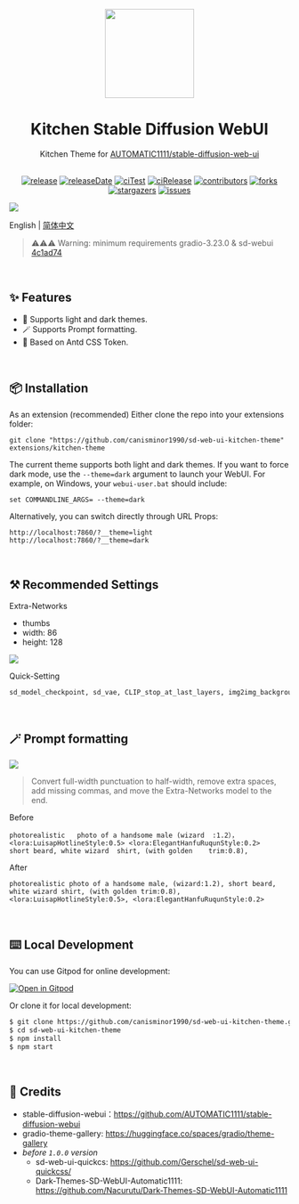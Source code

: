 <p align="center">
  <img width="160" src="https://gw.alipayobjects.com/mdn/rms_7d1485/afts/img/A*XDYxSJXBjjwAAAAAAAAAAAAAARQnAQ">
</p>
<h1 align="center">Kitchen Stable Diffusion WebUI</h1>

<div align="center">
  Kitchen Theme for <a href="https://github.com/AUTOMATIC1111/stable-diffusion-webui" target="_blank">AUTOMATIC1111/stable-diffusion-web-ui</a>

<br/>
<br/>

<!-- SHIELD GROUP -->

[![release][release-shield]][release-url]
[![releaseDate][release-date-shield]][release-date-url]
[![ciTest][ci-test-shield]][ci-test-url]
[![ciRelease][ci-release-shield]][ci-release-url]
[![contributors][contributors-shield]][contributors-url]
[![forks][forks-shield]][forks-url]
[![stargazers][stargazers-shield]][stargazers-url]
[![issues][issues-shield]][issues-url]

</div>

![](https://github.com/canisminor1990/sd-web-ui-kitchen-theme/blob/main/assets/screenshot.webp?raw=true)

English | [简体中文](./README-zh_CN.md)

> ⚠️⚠️⚠️ Warning: minimum requirements gradio-3.23.0 & sd-webui [4c1ad74](https://github.com/AUTOMATIC1111/stable-diffusion-webui/commit/4c1ad743e3baf1246db0711aa0107debf036a12b)

<br/>

## ✨ Features

- 🌈 Supports light and dark themes.
- 🪄 Supports Prompt formatting.
- 🎨 Based on Antd CSS Token.

<br/>

## 📦 Installation

As an extension (recommended)
Either clone the repo into your extensions folder:

```shell
git clone "https://github.com/canisminor1990/sd-web-ui-kitchen-theme" extensions/kitchen-theme
```

The current theme supports both light and dark themes. If you want to force dark mode, use the `--theme=dark` argument to launch your WebUI. For example, on Windows, your `webui-user.bat` should include:

```shell
set COMMANDLINE_ARGS= --theme=dark
```

Alternatively, you can switch directly through URL Props:

```shell
http://localhost:7860/?__theme=light
http://localhost:7860/?__theme=dark
```

<br/>

## ⚒️ Recommended Settings

Extra-Networks

- thumbs
- width: 86
- height: 128

![](https://github.com/canisminor1990/sd-web-ui-kitchen-theme/blob/main/assets/extra-networks.webp?raw=true)

Quick-Setting

```txt
sd_model_checkpoint, sd_vae, CLIP_stop_at_last_layers, img2img_background_color, img2img_color_correction, samples_save, samples_format, grid_save, return_grid,  n_rows, live_previews_enable, show_progress_every_n_steps, live_preview_refresh_period
```

<br/>

## 🪄 Prompt formatting

![](https://github.com/canisminor1990/sd-web-ui-kitchen-theme/blob/main/assets/prompt-formatting.webp?raw=true)

> Convert full-width punctuation to half-width, remove extra spaces, add missing commas, and move the Extra-Networks model to the end.

Before

```text
photorealistic   photo of a handsome male (wizard  :1.2）， <lora:LuisapHotlineStyle:0.5> <lora:ElegantHanfuRuqunStyle:0.2>    short beard, white wizard  shirt, (with golden    trim:0.8),
```

After

```text
photorealistic photo of a handsome male, (wizard:1.2), short beard, white wizard shirt, (with golden trim:0.8), <lora:LuisapHotlineStyle:0.5>, <lora:ElegantHanfuRuqunStyle:0.2>
```

<br/>

## ⌨️ Local Development

You can use Gitpod for online development:

[![Open in Gitpod](https://gitpod.io/button/open-in-gitpod.svg)](https://gitpod.io/#https://github.com/canisminor1990/sd-web-ui-kitchen-theme)

Or clone it for local development:

```bash
$ git clone https://github.com/canisminor1990/sd-web-ui-kitchen-theme.git
$ cd sd-web-ui-kitchen-theme
$ npm install
$ npm start
```

<br/>

## 🔗 Credits

- stable-diffusion-webui：https://github.com/AUTOMATIC1111/stable-diffusion-webui
- gradio-theme-gallery: https://huggingface.co/spaces/gradio/theme-gallery
- _before `1.0.0` version_
  - sd-web-ui-quickcs: https://github.com/Gerschel/sd-web-ui-quickcss/
  - Dark-Themes-SD-WebUI-Automatic1111: https://github.com/Nacurutu/Dark-Themes-SD-WebUI-Automatic1111

<br/>

<!-- SHIELD LINK GROUP -->

<!-- release -->

[release-shield]: https://img.shields.io/github/v/release/canisminor1990/sd-web-ui-kitchen-theme?style=flat&sort=semver&logo=github
[release-url]: https://github.com/canisminor1990/sd-web-ui-kitchen-theme/releases

<!-- releaseDate -->

[release-date-shield]: https://img.shields.io/github/release-date/canisminor1990/sd-web-ui-kitchen-theme?style=flat
[release-date-url]: https://github.com/canisminor1990/sd-web-ui-kitchen-theme/releases

<!-- ciTest -->

[ci-test-shield]: https://github.com/canisminor1990/sd-web-ui-kitchen-theme/workflows/Test%20CI/badge.svg
[ci-test-url]: https://github.com/canisminor1990/sd-web-ui-kitchen-theme/actions/workflows/test.yml

<!-- ciRelease -->

[ci-release-shield]: https://github.com/canisminor1990/sd-web-ui-kitchen-theme/workflows/Build%20and%20Release/badge.svg
[ci-release-url]: https://github.com/canisminor1990/sd-web-ui-kitchen-theme/actions/workflows/release.yml

<!-- contributors -->

[contributors-shield]: https://img.shields.io/github/contributors/canisminor1990/sd-web-ui-kitchen-theme.svg?style=flat
[contributors-url]: https://github.com/canisminor1990/sd-web-ui-kitchen-theme/graphs/contributors

<!-- forks -->

[forks-shield]: https://img.shields.io/github/forks/canisminor1990/sd-web-ui-kitchen-theme.svg?style=flat
[forks-url]: https://github.com/canisminor1990/sd-web-ui-kitchen-theme/network/members

<!-- stargazers -->

[stargazers-shield]: https://img.shields.io/github/stars/canisminor1990/sd-web-ui-kitchen-theme.svg?style=flat
[stargazers-url]: https://github.com/canisminor1990/sd-web-ui-kitchen-theme/stargazers

<!-- issues -->

[issues-shield]: https://img.shields.io/github/issues/canisminor1990/sd-web-ui-kitchen-theme.svg?style=flat
[issues-url]: https://img.shields.io/github/issues/canisminor1990/sd-web-ui-kitchen-theme.svg?style=flat
